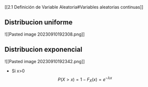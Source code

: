[[2.1 Definición de Variable Aleatoria#Variables aleatorias continuas]]

## Distribucion uniforme
![[Pasted image 20230910192308.png]]

## Distribucion exponencial 
![[Pasted image 20230910192342.png]]
- Si x>0 $$P(X>x)= 1-F_{X}(x)=e^{-\lambda x}$$